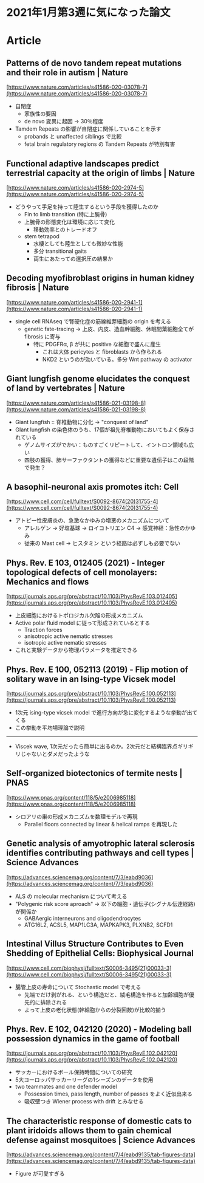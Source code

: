 # 2021年1月第3週に気になった論文

# Article

## Patterns of de novo tandem repeat mutations and their role in autism | Nature
[https://www.nature.com/articles/s41586-020-03078-7](https://www.nature.com/articles/s41586-020-03078-7)

- 自閉症
    - 家族性の要因
    - de novo 変異に起因 → 30％程度
- Tamdem Repeats の影響が自閉症に関係していることを示す
    - probands と unaffected siblings で比較
    - fetal brain regulatory regions の Tandem Repeats が特別有害

## Functional adaptive landscapes predict terrestrial capacity at the origin of limbs | Nature
[https://www.nature.com/articles/s41586-020-2974-5](https://www.nature.com/articles/s41586-020-2974-5)

- どうやって手足を持って陸生するという手段を獲得したのか
    - Fin to limb transition (特に上腕骨)
    - 上腕骨の形態変化は環境に応じて変化
        - 移動効率とのトレードオフ
    - stem tetrapod
        - 水棲としても陸生としても微妙な性能
        - 多分 transitional gaits
        - 両生にあたっての選択圧の結果か

## Decoding myofibroblast origins in human kidney fibrosis | Nature
[https://www.nature.com/articles/s41586-020-2941-1](https://www.nature.com/articles/s41586-020-2941-1)

- single cell RNAseq で腎硬化症の筋線維芽細胞の origin を考える
    - genetic fate-tracing → 上皮、内皮、造血幹細胞、休眠間葉細胞全てが fibrosis に寄与
        - 特に PDGFRα, β が共に positive な細胞で盛んに産生
            - これは大体 pericytes と fibroblasts から作られる
            - NKD2 というのが効いている。多分 Wnt pathway の activator

## Giant lungfish genome elucidates the conquest of land by vertebrates | Nature
[https://www.nature.com/articles/s41586-021-03198-8](https://www.nature.com/articles/s41586-021-03198-8)

- Giant lungfish :: 脊椎動物に分化 → "conquest of land"
- GIant lungfish の染色体のうち、17個が祖先脊椎動物においてもよく保存されている
    - ゲノムサイズがでかい：ものすごくリピートして、イントロン領域も広い
    - 四肢の獲得、肺サーファクタントの獲得などに重要な遺伝子はこの段階で発生？

## A basophil-neuronal axis promotes itch: Cell
[https://www.cell.com/cell/fulltext/S0092-8674(20)31755-4](https://www.cell.com/cell/fulltext/S0092-8674(20)31755-4)

- アトピー性皮膚炎の、急激なかゆみの増悪のメカニズムについて
    - アレルゲン → 好塩基球 → ロイコトリエン C4 → 感覚神経：急性のかゆみ
    - 従来の Mast cell → ヒスタミン という経路は必ずしも必要でない

## Phys. Rev. E 103, 012405 (2021) - Integer topological defects of cell monolayers: Mechanics and flows
[https://journals.aps.org/pre/abstract/10.1103/PhysRevE.103.012405](https://journals.aps.org/pre/abstract/10.1103/PhysRevE.103.012405)

- 上皮細胞におけるトポロジカル欠陥の形成メカニズム
- Active polar fluid model に従って形成されているとする
    - Traction forces
    - anisotropic active nematic stresses
    - isotropic active nematic stresses
- これと実験データから物理パラメータを推定できる

## Phys. Rev. E 100, 052113 (2019) - Flip motion of solitary wave in an Ising-type Vicsek model
[https://journals.aps.org/pre/abstract/10.1103/PhysRevE.100.052113](https://journals.aps.org/pre/abstract/10.1103/PhysRevE.100.052113)

- 1次元 ising-type vicsek model で進行方向が急に変化するような挙動が出てくる
- この挙動を平均場理論で説明

---
- Viscek wave, 1次元だったら簡単に出るのか。2次元だと結構臨界点ギリギリじゃないとダメだったような

## Self-organized biotectonics of termite nests | PNAS
[https://www.pnas.org/content/118/5/e2006985118](https://www.pnas.org/content/118/5/e2006985118)

- シロアリの巣の形成メカニズムを数理モデルで再現
    - Parallel floors connected by linear & helical ramps を再現した

## Genetic analysis of amyotrophic lateral sclerosis identifies contributing pathways and cell types | Science Advances
[https://advances.sciencemag.org/content/7/3/eabd9036](https://advances.sciencemag.org/content/7/3/eabd9036)

- ALS の molecular mechanism について考える
- "Polygenic risk score aproach" → 以下の細胞・遺伝子(シグナル伝達経路)が関係か
    - GABAergic interneurons and oligodendrocytes
    - ATG16L2, ACSL5, MAP1LC3A, MAPKAPK3, PLXNB2, SCFD1

## Intestinal Villus Structure Contributes to Even Shedding of Epithelial Cells: Biophysical Journal
[https://www.cell.com/biophysj/fulltext/S0006-3495(21)00033-3](https://www.cell.com/biophysj/fulltext/S0006-3495(21)00033-3)

- 腸管上皮の寿命について Stochastic model で考える
    - 先端でだけ剥がれる、という構造だと、絨毛構造を作ると加齢細胞が優先的に排除される
    - よって上皮の老化状態(幹細胞からの分裂回数)が比較的揃う

## Phys. Rev. E 102, 042120 (2020) - Modeling ball possession dynamics in the game of football
[https://journals.aps.org/pre/abstract/10.1103/PhysRevE.102.042120](https://journals.aps.org/pre/abstract/10.1103/PhysRevE.102.042120)

- サッカーにおけるボール保持時間についての研究
- 5大ヨーロッパサッカーリーグの1シーズンのデータを使用
- two teammates and one defender model
    - Possession times, pass length, number of passes をよく近似出来る
    - 吸収壁つき Wiener process with drift とみなせる

## The characteristic response of domestic cats to plant iridoids allows them to gain chemical defense against mosquitoes | Science Advances
[https://advances.sciencemag.org/content/7/4/eabd9135/tab-figures-data](https://advances.sciencemag.org/content/7/4/eabd9135/tab-figures-data)

- Figure が可愛すぎる